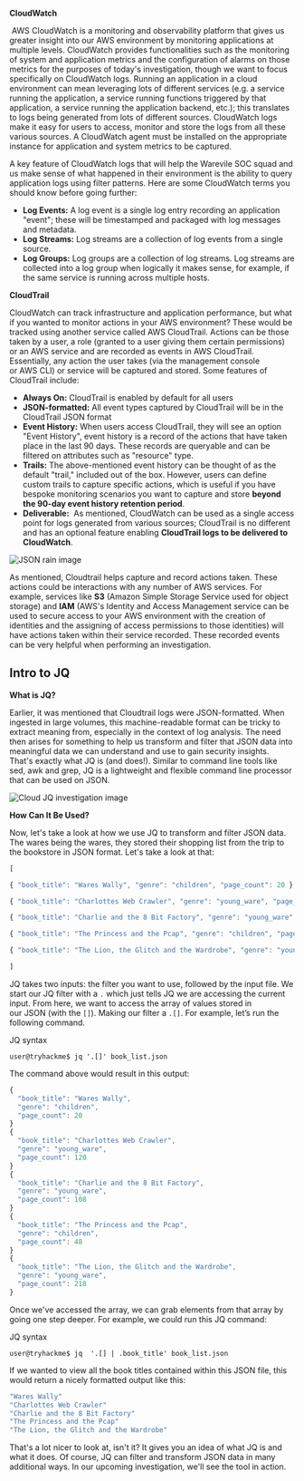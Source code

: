 **CloudWatch**

 AWS CloudWatch is a monitoring and observability platform that gives us greater insight into our AWS environment by monitoring applications at multiple levels. CloudWatch provides functionalities such as the monitoring of system and application metrics and the configuration of alarms on those metrics for the purposes of today's investigation, though we want to focus specifically on CloudWatch logs. Running an application in a cloud environment can mean leveraging lots of different services (e.g. a service running the application, a service running functions triggered by that application, a service running the application backend, etc.); this translates to logs being generated from lots of different sources. CloudWatch logs make it easy for users to access, monitor and store the logs from all these various sources. A CloudWatch agent must be installed on the appropriate instance for application and system metrics to be captured.

A key feature of CloudWatch logs that will help the Warevile SOC squad and us make sense of what happened in their environment is the ability to query application logs using filter patterns. Here are some CloudWatch terms you should know before going further:

- **Log Events:** A log event is a single log entry recording an application "event"; these will be timestamped and packaged with log messages and metadata.
- **Log Streams:** Log streams are a collection of log events from a single source.
- **Log Groups:** Log groups are a collection of log streams. Log streams are collected into a log group when logically it makes sense, for example, if the same service is running across multiple hosts.

**CloudTrail**

CloudWatch can track infrastructure and application performance, but what if you wanted to monitor actions in your AWS environment? These would be tracked using another service called AWS CloudTrail. Actions can be those taken by a user, a role (granted to a user giving them certain permissions) or an AWS service and are recorded as events in AWS CloudTrail. Essentially, any action the user takes (via the management console or AWS CLI) or service will be captured and stored. Some features of CloudTrail include:

- **Always On:** CloudTrail is enabled by default for all users
- **JSON-formatted:** All event types captured by CloudTrail will be in the CloudTrail JSON format
- **Event History:** When users access CloudTrail, they will see an option "Event History", event history is a record of the actions that have taken place in the last 90 days. These records are queryable and can be filtered on attributes such as "resource" type.
- **Trails:** The above-mentioned event history can be thought of as the default "trail," included out of the box. However, users can define custom trails to capture specific actions, which is useful if you have bespoke monitoring scenarios you want to capture and store **beyond the 90-day event history retention period**.
- **Deliverable:**  As mentioned, CloudWatch can be used as a single access point for logs generated from various sources; CloudTrail is no different and has an optional feature enabling **CloudTrail logs to be delivered to CloudWatch**.

![JSON rain image](https://tryhackme-images.s3.amazonaws.com/user-uploads/6228f0d4ca8e57005149c3e3/room-content/6228f0d4ca8e57005149c3e3-1731078142249.png)  

As mentioned, Cloudtrail helps capture and record actions taken. These actions could be interactions with any number of AWS services. For example, services like **S3** (Amazon Simple Storage Service used for object storage) and **IAM** (AWS's Identity and Access Management service can be used to secure access to your AWS environment with the creation of identities and the assigning of access permissions to those identities) will have actions taken within their service recorded. These recorded events can be very helpful when performing an investigation.  

## Intro to JQ

**What is JQ?**

Earlier, it was mentioned that Cloudtrail logs were JSON-formatted. When ingested in large volumes, this machine-readable format can be tricky to extract meaning from, especially in the context of log analysis. The need then arises for something to help us transform and filter that JSON data into meaningful data we can understand and use to gain security insights. That's exactly what JQ is (and does!). Similar to command line tools like sed, awk and grep, JQ is a lightweight and flexible command line processor that can be used on JSON.

![Cloud JQ investigation image](https://tryhackme-images.s3.amazonaws.com/user-uploads/6228f0d4ca8e57005149c3e3/room-content/6228f0d4ca8e57005149c3e3-1731078090249.png)  

**How Can It Be Used?**

Now, let's take a look at how we use JQ to transform and filter JSON data. The wares being the wares, they stored their shopping list from the trip to the bookstore in JSON format. Let's take a look at that:

```javascript
[

{ "book_title": "Wares Wally", "genre": "children", "page_count": 20 },

{ "book_title": "Charlottes Web Crawler", "genre": "young_ware", "page_count": 120 },

{ "book_title": "Charlie and the 8 Bit Factory", "genre": "young_ware", "page_count": 108 },

{ "book_title": "The Princess and the Pcap", "genre": "children", "page_count": 48 },

{ "book_title": "The Lion, the Glitch and the Wardrobe", "genre": "young_ware", "page_count": 218 }

]
```

JQ takes two inputs: the filter you want to use, followed by the input file. We start our JQ filter with a `.` which just tells JQ we are accessing the current input. From here, we want to access the array of values stored in our JSON (with the `[]`). Making our filter a `.[]`. For example, let’s run the following command. 

JQ syntax

```shell-session
user@tryhackme$ jq '.[]' book_list.json
```

The command above would result in this output:

```javascript
{
  "book_title": "Wares Wally",
  "genre": "children",
  "page_count": 20
}
{
  "book_title": "Charlottes Web Crawler",
  "genre": "young_ware",
  "page_count": 120
}
{
  "book_title": "Charlie and the 8 Bit Factory",
  "genre": "young_ware",
  "page_count": 108
}
{
  "book_title": "The Princess and the Pcap",
  "genre": "children",
  "page_count": 48
}
{
  "book_title": "The Lion, the Glitch and the Wardrobe",
  "genre": "young_ware",
  "page_count": 218
}
```

Once we've accessed the array, we can grab elements from that array by going one step deeper. For example, we could run this JQ command:

JQ syntax

```shell-session
user@tryhackme$ jq  '.[] | .book_title' book_list.json
```

If we wanted to view all the book titles contained within this JSON file, this would return a nicely formatted output like this:

```javascript
"Wares Wally"
"Charlottes Web Crawler"
"Charlie and the 8 Bit Factory"
"The Princess and the Pcap"
"The Lion, the Glitch and the Wardrobe"
```

That's a lot nicer to look at, isn't it? It gives you an idea of what JQ is and what it does. Of course, JQ can filter and transform JSON data in many additional ways. In our upcoming investigation, we'll see the tool in action.